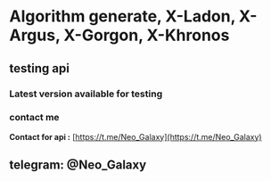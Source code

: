# Algorithm generate, X-Ladon, X-Argus, X-Gorgon, X-Khronos

## testing api
### Latest version available for testing

### contact me
**Contact for api :** [https://t.me/Neo_Galaxy](https://t.me/Neo_Galaxy)
## telegram: @Neo_Galaxy
